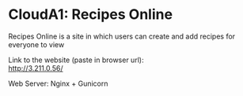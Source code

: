 # CloudA1: Recipes Online
Recipes Online is a site in which users can create and add recipes for everyone to view

Link to the website (paste in browser url):  
http://3.211.0.56/

Web Server: Nginx + Gunicorn
